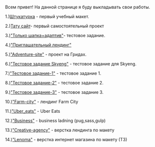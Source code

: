 Всем привет!
На данной странице я буду выкладывать свои работы.

1.)[Штукатурка](http://Scotch47.github.io/build/src/) - первый учебный макет.

2.)[Тату сайт](http://Scotch47.github.io/tattoo/)- первый самостоятельный проект

3.)["Только шапка+адаптив"](http://Scotch47.github.io/Header-test/src/)- тестовое задание. 

4.)["Приглашательный лендинг"](http://Scotch47.github.io/Oathjar/src/) 

5.)["Adventure-site"](http://Scotch47.github.io/trip/) -  проект на Гридах. 

6.)["Тестовое задание Skyeng"](http://Scotch47.github.io/test_skyeng/) -  тестовое задание для Skyeng. 

7.)["Тестовое задание-1"](http://Scotch47.github.io/Test_1_level) -  тестовое задание 1. 

8.)["Тестовое задание-2"](http://Scotch47.github.io/Test_2_level) -  тестовое задание 2. 

9.)["Тестовое задание-3"](http://Scotch47.github.io/Test_3_level) -  тестовое задание 3. 

10.)["Farm-city"](http://Scotch47.github.io/farm_city) - лендинг Farm City

11.)["Uber_eats"](http://Scotch47.github.io/uber_eats) - Uber Eats

12.)["Business"](http://Scotch47.github.io/business) - business ladning (pug,sass,gulp)

13.)["Creative-agency"](http://Scotch47.github.io/Creative_agency) - верстка лендинга по макету

14.)["Lenoma"](http://Scotch47.github.io/Lenoma) - верстка интернет магазина по макету (ТЗ)


